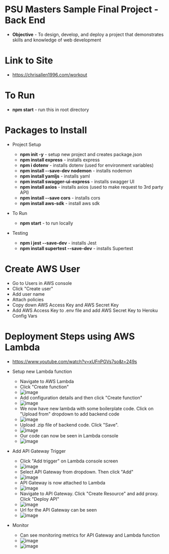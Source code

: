 # PSU Masters Sample Final Project - Back End

- **Objective** - To design, develop, and deploy a project that demonstrates skills and knowledge of web development

# Link to Site

- https://chrisallen1996.com/workout

# To Run

- **npm start** - run this in root directory

# Packages to Install

- Project Setup

  - **npm init -y** - setup new project and creates package.json
  - **npm install express** - installs express
  - **npm i dotenv** - installs dotenv (used for environment variables)
  - **npm install --save-dev nodemon** - installs nodemon
  - **npm install yamljs** - installs yaml
  - **npm install swagger-ui-express** - installs swagger UI
  - **npm install axios** - installs axios (used to make request to 3rd party API)
  - **npm install --save cors** - installs cors
  - **npm install aws-sdk** - install aws sdk

- To Run

  - **npm start** - to run locally

- Testing
  - **npm i jest --save-dev** - installs Jest
  - **npm install supertest --save-dev** - installs Supertest

# Create AWS User

- Go to Users in AWS console
- Click "Create user"
- Add user name
- Attach policies
- Copy down AWS Access Key and AWS Secret Key
- Add AWS Access Key to .env file and add AWS Secret Key to Heroku Config Vars

# Deployment Steps using AWS Lambda

- https://www.youtube.com/watch?v=xUFnPGVs7so&t=249s

- Setup new Lambda function

  - Navigate to AWS Lambda
  - Click "Create function"
  - ![image](https://github.com/user-attachments/assets/56035c0f-5b4a-459b-b8c2-1781d4f035ce)
  - Add configuration details and then click "Create function"
  - ![image](https://github.com/user-attachments/assets/74f8de0e-1463-405f-84ed-bfb4a0bd8942)
  - We now have new lambda with some boilerplate code. Click on "Upload from" dropdown to add backend code
  - ![image](https://github.com/user-attachments/assets/5a285ade-7db5-47d0-8269-69e8e3e61a58)
  - Upload .zip file of backend code. Click "Save".
  - ![image](https://github.com/user-attachments/assets/81778f8c-a5d3-4b73-8169-7bb7c044c372)
  - Our code can now be seen in Lambda console
  - ![image](https://github.com/user-attachments/assets/1db5fb3e-f2c7-4ccd-959c-9b4184919501)

- Add API Gateway Trigger

  - Click "Add trigger" on Lambda console screen
  - ![image](https://github.com/user-attachments/assets/d6e2c093-7e0c-4130-8f56-fe449efd9dd2)
  - Select API Gateway from dropdown. Then click "Add"
  - ![image](https://github.com/user-attachments/assets/7b989ffe-32d2-4bab-8e17-15477c14e393)
  - API Gateway is now attached to Lambda
  - ![image](https://github.com/user-attachments/assets/763319b3-b9ac-4e52-9271-ba0d64728fe3)
  - Navigate to API Gateway. Click "Create Resource" and add proxy. Click "Deploy API"
  - ![image](https://github.com/user-attachments/assets/adc2fe99-d4ca-43f6-b7b1-e86bd1aff92d)
  - Url for the API Gateway can be seen
  - ![image](https://github.com/user-attachments/assets/cb7f45e3-3987-4e7a-9de9-fc09c210721e)

- Monitor
  - Can see monitoring metrics for API Gateway and Lambda function
  - ![image](https://github.com/user-attachments/assets/fbaccb93-dd20-4b91-8c97-b10fc0c5a2ed)
  - ![image](https://github.com/user-attachments/assets/a94d5a06-713c-4c56-b5f0-1c06f197e044)
